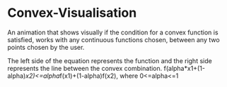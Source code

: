 # Convex-Visualisation

An animation that shows visually if the condition for a convex function is satisfied, works with any continuous functions chosen, between any two points chosen by the user.

The left side of the equation represents the function and the right side represents the line between the convex combination.
f(alpha*x1+(1-alpha)*x2)<=alpha*f(x1)+(1-alpha)f(x2), where 0<=alpha<=1
